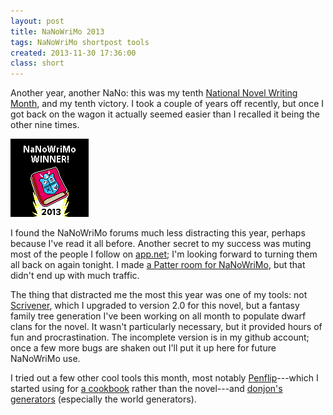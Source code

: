 ```yaml
---
layout: post
title: NaNoWriMo 2013
tags: NaNoWriMo shortpost tools
created: 2013-11-30 17:36:00
class: short
---
```

Another year, another NaNo:  this was my tenth [National Novel Writing Month](http://www.nanowrimo.org/), and my tenth victory.  I took a couple of years off recently, but once I got back on the wagon it actually seemed easier than I recalled it being the other nine times.

![nano 2013 winner](/files/pictures/nano2013-winner-square.png)

I found the NaNoWriMo forums much less distracting this year, perhaps because I've read it all before.  Another secret to my success was muting most of the people I follow on [app.net](http://app.net/); I'm looking forward to turning them all back on again tonight.  I made [a Patter room for NaNoWriMo](https://alpha.app.net/mcdemarco/post/13813635), but that didn't end up with much traffic.

The thing that distracted me the most this year was one of my tools:  not [Scrivener](http://www.literatureandlatte.com/scrivener.php), which I upgraded to version 2.0 for this novel, but a fantasy family tree generation I've been working on all month to populate dwarf clans for the novel.  It wasn't particularly necessary, but it provided hours of fun and procrastination.  The incomplete version is in my github account; once a few more bugs are shaken out I'll put it up here for future NaNoWriMo use.

I tried out a few other cool tools this month, most notably [Penflip](https://alpha.app.net/mcdemarco/post/14757994)---which I started using for [a cookbook](https://www.penflip.com/mcdemarco/the-new-kitchen-cookbook) rather than the novel---and [donjon's generators](http://donjon.bin.sh) (especially the world generators).
